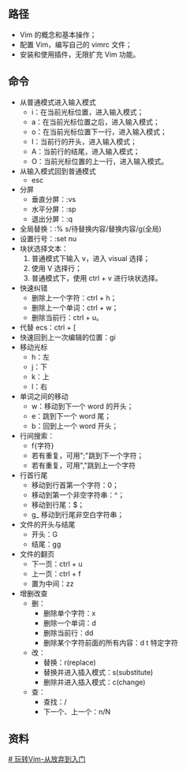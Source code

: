 ## 路径

- Vim 的概念和基本操作；
- 配置 Vim，编写自己的 vimrc 文件；
- 安装和使用插件，无限扩充 Vim 功能。

## 命令

- 从普通模式进入输入模式
	- i：在当前光标位置，进入输入模式；
	- a：在当前光标位置之后，进入输入模式；
	- o：在当前光标位置下一行，进入输入模式；
	- I：当前行的开头，进入输入模式；
	- A：当前行的结尾，进入输入模式；
	- O：当前光标位置的上一行，进入输入模式。
- 从输入模式回到普通模式
	- esc
- 分屏
	- 垂直分屏：:vs
	- 水平分屏：:sp
	- 退出分屏：:q
- 全局替换：:% s/待替换内容/替换内容/g(全局)
- 设置行号：:set nu
- 块状选择文本：
	1. 普通模式下输入 v，进入 visual 选择；
	2. 使用 V 选择行；
	3. 普通模式下，使用 ctrl + v 进行块状选择。
- 快速纠错
	- 删除上一个字符：ctrl + h；
	- 删除上一个单词：ctrl + w；
	- 删除当前行：ctrl + u。
- 代替 ecs：ctrl + \[
- 快速回到上一次编辑的位置：gi
- 移动光标
	- h：左
	- j：下
	- k：上
	- l：右
- 单词之间的移动
	- w：移动到下一个 word 的开头；
	- e：跳到下一个 word 尾；
	- b：回到上一个 word 开头；
- 行间搜索：
	- f{字符}
	- 若有重复，可用";"跳到下一个字符；
	- 若有重复，可用","跳到上一个字符
 - 行首行尾
	 - 移动到行首第一个字符：0；
	 - 移动到第一个非空字符串：^；
	 - 移动到行尾：$；
	 - g_ 移动到行尾非空白字符串；
- 文件的开头与结尾
	- 开头：G
	- 结尾：gg
- 文件的翻页
	- 下一页：ctrl + u
	- 上一页：ctrl + f
	-  置为中间：zz
- 增删改查
	- 删：
		- 删除单个字符：x
		- 删除一个单词：d
		- 删除当前行：dd
		- 删除某个字符前面的所有内容：d t 特定字符
	 - 改：
		 - 替换：r(replace)
		 - 替换并进入插入模式：s(substitute)
		 - 删除并进入插入模式：c(change)
	 - 查：
		 - 查找：/
		 - 下一个、上一个：n/N 
## 资料

[# 玩转Vim-从放弃到入门]([玩转Vim-从放弃到入门_哔哩哔哩_bilibili](https://www.bilibili.com/video/BV1NG4y1p74h/?spm_id_from=333.337.search-card.all.click&vd_source=081641abeed94aff322f0473e2c1773d))